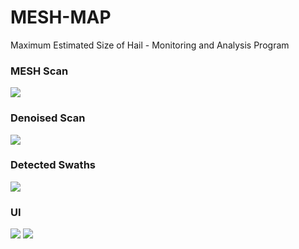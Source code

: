 # MESH-MAP
 Maximum Estimated Size of Hail - Monitoring and Analysis Program

### MESH Scan
![](https://github.com/Northern-Tornadoes-Project/MESH-MAP/blob/main/images/mesh.png)

### Denoised Scan
![](https://github.com/Northern-Tornadoes-Project/MESH-MAP/blob/main/images/mesh_denoised.png)

### Detected Swaths
![](https://github.com/Northern-Tornadoes-Project/MESH-MAP/blob/main/images/swaths.png)

### UI
![](https://github.com/Northern-Tornadoes-Project/MESH-MAP/blob/main/images/ui1.png)
![](https://github.com/Northern-Tornadoes-Project/MESH-MAP/blob/main/images/ui2.png)
